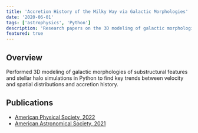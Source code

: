 ```yaml
---
title: 'Accretion History of the Milky Way via Galactic Morphologies'
date: '2020-06-01'
tags: ['astrophysics', 'Python']
description: 'Research papers on the 3D modeling of galactic morphologies and their connection to accretion history.'
featured: true
---
```


## Overview

Performed 3D modeling of galactic morphologies of substructural features and stellar halo simulations in Python to find key trends between velocity and spatial distributions and accretion history. 

## Publications

- [American Physical Society, 2022](https://meetings.aps.org/Meeting/APR22/Session/S17.56)
- [American Astronomical Society, 2021](https://ui.adsabs.harvard.edu/abs/2021AAS...23755207H/abstract)